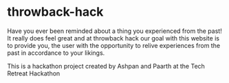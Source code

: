 # throwback-hack
Have you ever been reminded about a thing you experienced from the past! It really does feel great and at throwback hack our goal with this website is to provide you, the user with the opportunity to relive experiences from the past in accordance to your likings.

This is a hackathon project created by Ashpan and Paarth at the Tech Retreat Hackathon
